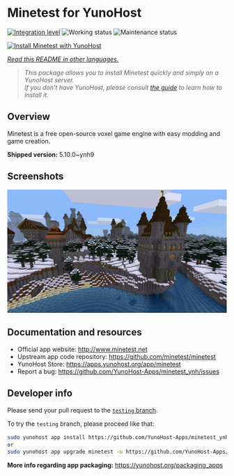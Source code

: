 <!--
N.B.: This README was automatically generated by <https://github.com/YunoHost/apps/tree/master/tools/readme_generator>
It shall NOT be edited by hand.
-->

# Minetest for YunoHost

[![Integration level](https://apps.yunohost.org/badge/integration/minetest)](https://ci-apps.yunohost.org/ci/apps/minetest/)
![Working status](https://apps.yunohost.org/badge/state/minetest)
![Maintenance status](https://apps.yunohost.org/badge/maintained/minetest)

[![Install Minetest with YunoHost](https://install-app.yunohost.org/install-with-yunohost.svg)](https://install-app.yunohost.org/?app=minetest)

*[Read this README in other languages.](./ALL_README.md)*

> *This package allows you to install Minetest quickly and simply on a YunoHost server.*  
> *If you don't have YunoHost, please consult [the guide](https://yunohost.org/install) to learn how to install it.*

## Overview

Minetest is a free open-source voxel game engine with easy modding and game creation.


**Shipped version:** 5.10.0~ynh9

## Screenshots

![Screenshot of Minetest](./doc/screenshots/screenshot.jpg)

## Documentation and resources

- Official app website: <http://www.minetest.net>
- Upstream app code repository: <https://github.com/minetest/minetest>
- YunoHost Store: <https://apps.yunohost.org/app/minetest>
- Report a bug: <https://github.com/YunoHost-Apps/minetest_ynh/issues>

## Developer info

Please send your pull request to the [`testing` branch](https://github.com/YunoHost-Apps/minetest_ynh/tree/testing).

To try the `testing` branch, please proceed like that:

```bash
sudo yunohost app install https://github.com/YunoHost-Apps/minetest_ynh/tree/testing --debug
or
sudo yunohost app upgrade minetest -u https://github.com/YunoHost-Apps/minetest_ynh/tree/testing --debug
```

**More info regarding app packaging:** <https://yunohost.org/packaging_apps>
